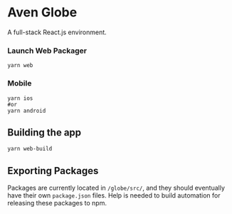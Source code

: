 # Aven Globe

A full-stack React.js environment.

### Launch Web Packager 

```
yarn web
```

### Mobile

```
yarn ios
#or
yarn android
```


## Building the app

```
yarn web-build
```

## Exporting Packages

Packages are currently located in `/globe/src/`, and they should eventually have their own `package.json` files. Help is needed to build automation for releasing these packages to npm.

